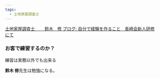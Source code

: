 ```yaml
---
tags:
  - 土地家屋調査士
---
```

[土地家屋調査士 　　鈴木　修 ブログ: 自分で経験を作ること　長崎会新人研修にて](https://fermatadiary.blogspot.com/2018/09/blog-post_30.html)

### お客で練習するのか？

練習は実務以外でも出来る

**鈴木 修**先生は勉強になる。


